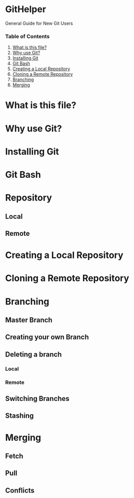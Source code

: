 # GitHelper
General Guide for New Git Users

### Table of Contents
1. [What is this file?](#what-is-this-file)
2. [Why use Git?](#why-use-git)
3. [Installing Git](#installing-git)
4. [Git Bash](#git-bash)
5. [Creating a Local Repository](#creating-a-local-repository)
6. [Cloning a Remote Repository](#cloning-a-remote-repository)
7. [Branching](#branching)
8. [Merging](#merging)

# What is this file?

# Why use Git?

# Installing Git

# Git Bash

# Repository
## Local
## Remote

# Creating a Local Repository

# Cloning a Remote Repository

# Branching

## Master Branch

## Creating your own Branch

## Deleting a branch
### Local
### Remote

## Switching Branches

## Stashing

# Merging

## Fetch

## Pull

## Conflicts

##
